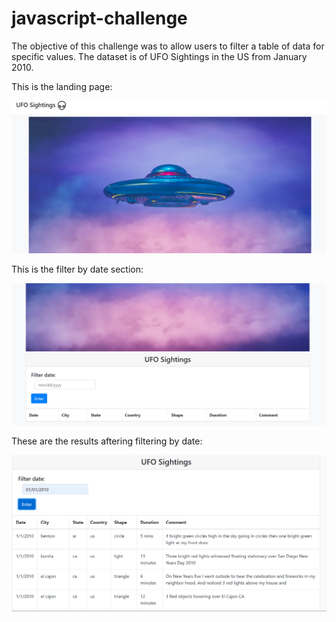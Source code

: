 # javascript-challenge


The objective of this challenge was to allow users to filter a table of data for specific values. The dataset is of UFO Sightings in the US from January 2010.

This is the landing page: 

<img src="UFO-level-1\static\images\main.png">

This is the filter by date section: 

<img src="UFO-level-1\static\images\filter_date.png">

These are the results aftering filtering by date: 

<img src="UFO-level-1\static\images\results.png">

